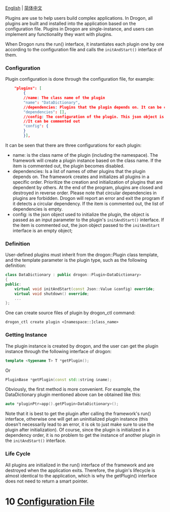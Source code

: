 [English](ENG-09-Plugins) | [简体中文](CHN-09-插件)

Plugins are use to help users build complex applications. In Drogon, all plugins are built and installed into the application based on the configuration file. Plugins in Drogon are single-instance, and users can implement any functionality they want with plugins.

When Drogon runs the run() interface, it instantiates each plugin one by one according to the configuration file and calls the `initAndStart()` interface of them.

### Configuration

Plugin configuration is done through the configuration file, for example:

```json
    "plugins": [
        {
        //name: The class name of the plugin
        "name": "DataDictionary",
        //dependencies: Plugins that the plugin depends on. It can be commented out
        "dependencies": [],
        //config: The configuration of the plugin. This json object is the parameter to initialize the plugin.
        //It can be commented out
        "config": {
        }
        }],
```

It can be seen that there are three configurations for each plugin:

- name: is the class name of the plugin (including the namespace). The framework will create a plugin instance based on the class name. If the item is commented out, the plugin becomes disabled.
- dependencies: Is a list of names of other plugins that the plugin depends on. The framework creates and initializes all plugins in a specific order. Prioritize the creation and initialization of plugins that are dependent by others. At the end of the program, plugins are closed and destroyed in reverse order. Please note that circular dependencies in plugins are forbidden. Drogon will report an error and exit the program if it detects a circular dependency. If the item is commented out, the list of dependencies is empty.
- config: is the json object used to initialize the plugin, the object is passed as an input parameter to the plugin's `initAndStart()` interface. If the item is commented out, the json object passed to the `initAndStart` interface is an empty object;

### Definition

User-defined plugins must inherit from the drogon::Plugin class template, and the template parameter is the plugin type, such as the following definition:

```c++
class DataDictionary : public drogon::Plugin<DataDictionary>
{
public:
    virtual void initAndStart(const Json::Value &config) override;
    virtual void shutdown() override;
    ...
};
```

One can create source files of plugin by drogon_ctl command:

```shell
drogon_ctl create plugin <[namespace::]class_name>
```

### Getting Instance

The plugin instance is created by drogon, and the user can get the plugin instance through the following interface of drogon:

```c++
template <typename T> T *getPlugin();
```

Or

```c++
PluginBase *getPlugin(const std::string &name);
```

Obviously, the first method is more convenient. For example, the DataDictionary plugin mentioned above can be obtained like this:

```c++
auto *pluginPtr=app().getPlugin<DataDictionary>();
```

Note that it is best to get the plugin after calling the framework's run() interface, otherwise one will get an uninitialized plugin instance (this doesn't necessarily lead to an error, it is ok to just make sure to use the plugin after initialization). Of course, since the plugin is initialized in a dependency order, it is no problem to get the instance of another plugin in the `initAndStart()` interface.

### Life Cycle

All plugins are initialized in the run() interface of the framework and are destroyed when the application exits. Therefore, the plugin's lifecycle is almost identical to the application, which is why the getPlugin() interface does not need to return a smart pointer.

# 10 [Configuration File](ENG-10-Configuration-File)
